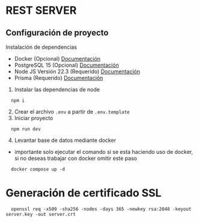 # REST SERVER

## Configuración de proyecto

Instalación de dependencias
- Docker (Opcional) [Documentación](https://docs.docker.com/engine/install/)
- PostgreSQL 15 (Opcional) [Documentación](https://www.postgresql.org/download/)
- Node JS Versión 22.3 (Requerido) [Documentación](https://nodejs.org/en/download/package-manager/)
- Prisma (Requerido) [Documentación](https://www.prisma.io/docs/getting-started/quickstart-sqlite)


1. Instalar las dependencias de node
```
  npm i
```
2. Crear el archivo `.env` a partir de `.env.template`
3. Iniciar proyecto
```
  npm run dev
```
4. Levantar base de datos mediante docker
* importante solo ejecutar el comando si se esta haciendo uso de docker, si no deseas trabajar con docker omitir este paso
```
  docker compose up -d
```


# Generación de certificado SSL
```
  openssl req -x509 -sha256 -nodes -days 365 -newkey rsa:2048 -keyout server.key -out server.crt
```